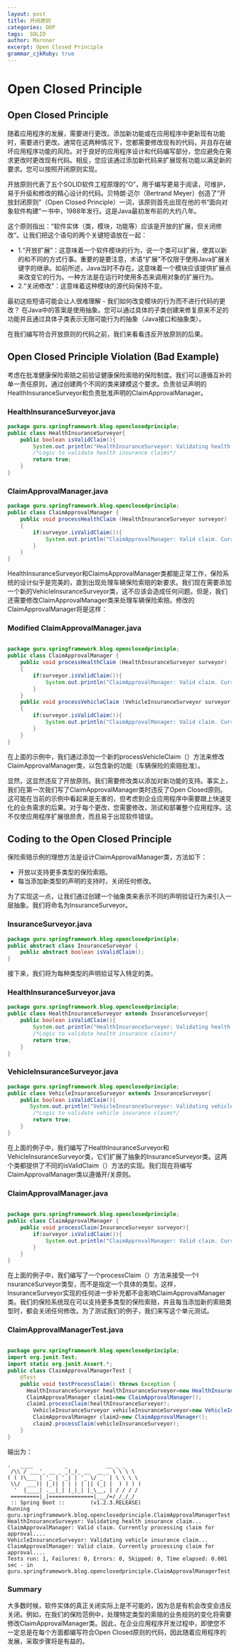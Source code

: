 ```yaml
---
layout: post
title: 开闭原则
categories: OOP
tags:  SOLID
author: Marnner
excerpt: Open Closed Principle
grammar_cjkRuby: true
---
```




# Open Closed Principle

## Open Closed Principle

随着应用程序的发展，需要进行更改。添加新功能或在应用程序中更新现有功能时，需要进行更改。通常在这两种情况下，您都需要修改现有的代码，并且存在破坏应用程序功能的风险。对于良好的应用程序设计和代码编写部分，您应避免在需求更改时更改现有代码。相反，您应该通过添加新代码来扩展现有功能以满足新的要求。您可以按照开闭原则实现。

开放原则代表了五个SOLID软件工程原理的“O”，用于编写更易于阅读，可维护，易于升级和修改的精心设计的代码。贝特朗·迈尔（Bertrand Meyer）创造了“开放封闭原则”（Open Closed Principle）一词，该原则首先出现在他的书“面向对象软件构建”一书中，1988年发行。这是Java最初发布前的大约八年。

这个原则指出：“软件实体（类，模块，功能等）应该是开放的扩展，但关闭修改”。让我们把这个语句的两个关键短语放在一起：

- 1.“开放扩展”：这意味着一个软件模块的行为，说一个类可以扩展，使其以新的和不同的方式行事。重要的是要注意，术语“扩展”不仅限于使用Java扩展关键字的继承。如前所述，Java当时不存在。这意味着一个模块应该提供扩展点来改变它的行为。一种方法是在运行时使用多态来调用对象的扩展行为。
- 2.“关闭修改”：这意味着这种模块的源代码保持不变。

最初这些短语可能会让人很难理解 - 我们如何改变模块的行为而不进行代码的更改？ 在Java中的答案是使用抽象。您可以通过具体的子类创建来修复原来不足的功能并且通过具体子类表示无限可能行为的抽象（Java接口和抽象类）。


在我们编写符合开放原则的代码之前，我们来看看违反开放原则的后果。

## Open Closed Principle Violation (Bad Example)

考虑在批准健康保险索赔之前验证健康保险索赔的保险制度。我们可以遵循互补的单一责任原则，通过创建两个不同的类来建模这个要求。负责验证声明的HealthInsuranceSurveyor和负责批准声明的ClaimApprovalManager。

### HealthInsuranceSurveyor.java

```java
package guru.springframework.blog.openclosedprinciple;
public class HealthInsuranceSurveyor{
    public boolean isValidClaim(){
        System.out.println("HealthInsuranceSurveyor: Validating health insurance claim...");
        /*Logic to validate health insurance claims*/
        return true;
    }
}
```

### ClaimApprovalManager.java

```java
package guru.springframework.blog.openclosedprinciple;
public class ClaimApprovalManager {
    public void processHealthClaim (HealthInsuranceSurveyor surveyor)
    {
        if(surveyor.isValidClaim()){
            System.out.println("ClaimApprovalManager: Valid claim. Currently processing claim for approval....");
        }
    }
}
```


HealthInsuranceSurveyor和ClaimsApprovalManager类都能正常工作，保险系统的设计似乎是完美的，直到出现处理车辆保险索赔的新要求。我们现在需要添加一个新的VehicleInsuranceSurveyor类，这不应该会造成任何问题。但是，我们还需要修改ClaimApprovalManager类来处理车辆保险索赔。修改的ClaimApprovalManager将是这样：

### Modified ClaimApprovalManager.java

```java

package guru.springframework.blog.openclosedprinciple;
public class ClaimApprovalManager {
    public void processHealthClaim (HealthInsuranceSurveyor surveyor)
    {
        if(surveyor.isValidClaim()){
            System.out.println("ClaimApprovalManager: Valid claim. Currently processing claim for approval....");
        }
    }
    public void processVehicleClaim (VehicleInsuranceSurveyor surveyor)
    {
        if(surveyor.isValidClaim()){
            System.out.println("ClaimApprovalManager: Valid claim. Currently processing claim for approval....");
        }
    }
}
```

在上面的示例中，我们通过添加一个新的processVehicleClaim（）方法来修改ClaimApprovalManager类，以包含新的功能（车辆保险的索赔批准）。

显然，这显然违反了开放原则。我们需要修改类以添加对新功能的支持。事实上，我们在第一次我们写了ClaimApprovalManager类时违反了Open Closed原则。这可能在当前的示例中看起来是无害的，但考虑到企业应用程序中需要跟上快速变化的业务需求的后果。对于每个更改，您需要修改，测试和部署整个应用程序。这不仅使应用程序扩展很昂贵，而且易于出现软件错误。


## Coding to the Open Closed Principle

保险索赔示例的理想方法是设计ClaimApprovalManager类，方法如下：

- 开放以支持更多类型的保险索赔。
- 每当添加新类型的声明的支持时，关闭任何修改。

为了实现这一点，让我们通过创建一个抽象类来表示不同的声明验证行为来引入一层抽象。我们将命名为InsuranceSurveyor。

### InsuranceSurveyor.java

```java
package guru.springframework.blog.openclosedprinciple;
public abstract class InsuranceSurveyor {
    public abstract boolean isValidClaim();
}
```


接下来，我们将为每种类型的声明验证写入特定的类。

### HealthInsuranceSurveyor.java

```java
package guru.springframework.blog.openclosedprinciple;
public class HealthInsuranceSurveyor extends InsuranceSurveyor{
    public boolean isValidClaim(){
        System.out.println("HealthInsuranceSurveyor: Validating health insurance claim...");
        /*Logic to validate health insurance claims*/
        return true;
    }
}
```

### VehicleInsuranceSurveyor.java

```java
package guru.springframework.blog.openclosedprinciple;
public class VehicleInsuranceSurveyor extends InsuranceSurveyor{
    public boolean isValidClaim(){
       System.out.println("VehicleInsuranceSurveyor: Validating vehicle insurance claim...");
        /*Logic to validate vehicle insurance claims*/
        return true;
    }
}

```


在上面的例子中，我们编写了HealthInsuranceSurveyor和VehicleInsuranceSurveyor类，它们扩展了抽象的InsuranceSurveyor类。这两个类都提供了不同的isValidClaim（）方法的实现。我们现在将编写ClaimApprovalManager类以遵循开/关原则。


### ClaimApprovalManager.java

```java

package guru.springframework.blog.openclosedprinciple;
public class ClaimApprovalManager {
    public void processClaim(InsuranceSurveyor surveyor){
        if(surveyor.isValidClaim()){
            System.out.println("ClaimApprovalManager: Valid claim. Currently processing claim for approval....");
        }
    }
}
```


在上面的例子中，我们编写了一个processClaim（）方法来接受一个I​​nsuranceSurveyor类型，而不是指定一个具体的类型。这样，InsuranceSurveyor实现的任何进一步补充都不会影响ClaimApprovalManager类。我们的保险系统现在可以支持更多类型的保险索赔，并且每当添加新的索赔类型时，都会关闭任何修改。为了测试我们的例子，我们来写这个单元测试。


### ClaimApprovalManagerTest.java

```java

package guru.springframework.blog.openclosedprinciple;
import org.junit.Test;
import static org.junit.Assert.*;
public class ClaimApprovalManagerTest {
    @Test
    public void testProcessClaim() throws Exception {
      HealthInsuranceSurveyor healthInsuranceSurveyor=new HealthInsuranceSurveyor();
      ClaimApprovalManager claim1=new ClaimApprovalManager();
      claim1.processClaim(healthInsuranceSurveyor);
        VehicleInsuranceSurveyor vehicleInsuranceSurveyor=new VehicleInsuranceSurveyor();
        ClaimApprovalManager claim2=new ClaimApprovalManager();
        claim2.processClaim(vehicleInsuranceSurveyor);
    }
}
```

输出为：

```
.   ____          _            __ _ _
 /\\ / ___'_ __ _ _(_)_ __  __ _ \ \ \ \
( ( )\___ | '_ | '_| | '_ \/ _` | \ \ \ \
 \\/  ___)| |_)| | | | | || (_| |  ) ) ) )
  '  |____| .__|_| |_|_| |_\__, | / / / /
 =========|_|==============|___/=/_/_/_/
 :: Spring Boot ::        (v1.2.3.RELEASE)
Running guru.springframework.blog.openclosedprinciple.ClaimApprovalManagerTest
HealthInsuranceSurveyor: Validating health insurance claim...
ClaimApprovalManager: Valid claim. Currently processing claim for approval....
VehicleInsuranceSurveyor: Validating vehicle insurance claim...
ClaimApprovalManager: Valid claim. Currently processing claim for approval....
Tests run: 1, Failures: 0, Errors: 0, Skipped: 0, Time elapsed: 0.001 sec - in guru.springframework.blog.openclosedprinciple.ClaimApprovalManagerTest
```


### Summary

大多数时候，软件实体的真正关闭实际上是不可能的，因为总是有机会改变会违反关闭。例如，在我们的保险范例中，处理特定类型的索赔的业务规则的变化将需要修改ClaimApprovalManager类。因此，在企业应用程序开发过程中，即使您不一定总是在每个方面都编写符合Open Closed原则的代码，因此随着应用程序的发展，采取步骤将是有益的。
